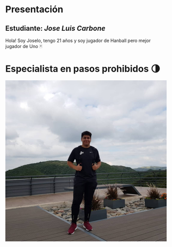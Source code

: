 # Presentación

## Estudiante: _Jose Luis Carbone_
 Hola! Soy Joselo, tengo 21 años y soy jugador de Hanball pero mejor jugador de Uno :black_joker:

 # Especialista en pasos prohibidos :last_quarter_moon:

![mi foto](Joselo.jpg)




